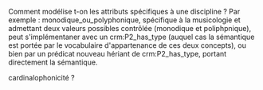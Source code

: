 Comment modélise t-on les attributs spécifiques à une discipline ?
Par exemple : monodique_ou_polyphonique, spécifique à la musicologie et admettant deux valeurs possibles contrôlée (monodique et poliphpnique), peut s'implémentaner avec un crm:P2_has_type (auquel cas la sémantique est portée par le vocabulaire d'appartenance de ces deux concepts), ou bien par un prédicat nouveau hériant de crm:P2_has_type, portant directement la sémantique.

cardinalophonicité ?